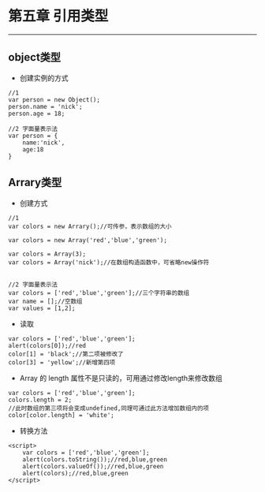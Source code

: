 # 第五章 引用类型
---
## object类型
- 创建实例的方式
```
//1
var person = new Object();
person.name = 'nick';
person.age = 18;

//2 字面量表示法 
var person = {
    name:'nick',
    age:18
}

```
## Arrary类型
- 创建方式
```
//1
var colors = new Arrary();//可传参，表示数组的大小

var colors = new Array('red','blue','green');

var colors = Array(3);
var colors = Array('nick');//在数组构造函数中，可省略new操作符


//2 字面量表示法 
var colors = ['red','blue','green'];//三个字符串的数组
var name = [];//空数组
var values = [1,2];

```
- 读取
```
var colors = ['red','blue','green'];
alert(colors[0]);//red
color[1] = 'black';//第二项被修改了
color[3] = 'yellow';//新增第四项
```
- Array 的 length 属性不是只读的，可用通过修改length来修改数组
```
var colors = ['red','blue','green'];
colors.length = 2;
//此时数组的第三项将会变成undefined,同理可通过此方法增加数组内的项
color[color.length] = 'white';
```
- 转换方法
```
<script>
    var colors = ['red','blue','green'];
    alert(colors.toString());//red,blue,green
    alert(colors.valueOf());//red,blue,green
    alert(colors);//red,blue,green
</script>
```
